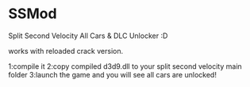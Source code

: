 # SSMod
Split Second Velocity All Cars &amp; DLC Unlocker :D

works with reloaded crack version.

1:compile it
2:copy compiled d3d9.dll to your split second velocity main folder
3:launch the game and you will see all cars are unlocked!
